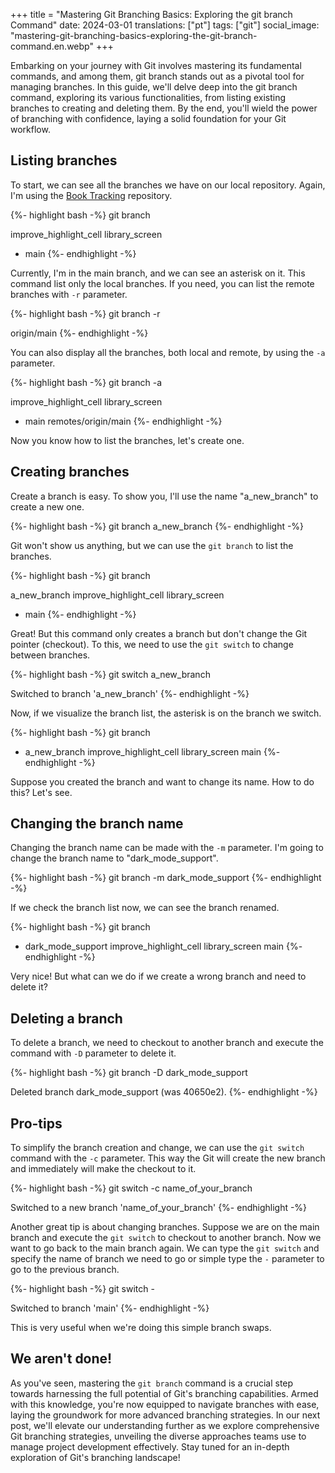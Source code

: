 +++
title = "Mastering Git Branching Basics: Exploring the git branch Command"
date:   2024-03-01
translations: ["pt"]
tags: ["git"]
social_image: "mastering-git-branching-basics-exploring-the-git-branch-command.en.webp"
+++

<p class="intro"><span class="dropcap">E</span>mbarking on your journey with Git involves mastering its fundamental commands, and among them, git branch stands out as a pivotal tool for managing branches. In this guide, we'll delve deep into the git branch command, exploring its various functionalities, from listing existing branches to creating and deleting them. By the end, you'll wield the power of branching with confidence, laying a solid foundation for your Git workflow.</p>

## Listing branches
To start, we can see all the branches we have on our local repository. Again, I'm using the [Book Tracking][book_tracking_repository] repository.

{%- highlight bash -%}
git branch

  improve_highlight_cell
  library_screen
* main
{%- endhighlight -%}

Currently, I'm in the main branch, and we can see an asterisk on it. This command list only the local branches. If you need, you can list the remote branches with `-r` parameter.

{%- highlight bash -%}
git branch -r

  origin/main
{%- endhighlight -%}

You can also display all the branches, both local and remote, by using the `-a` parameter.

{%- highlight bash -%}
git branch -a

  improve_highlight_cell
  library_screen
* main
  remotes/origin/main
{%- endhighlight -%}

Now you know how to list the branches, let's create one.

## Creating branches
Create a branch is easy. To show you, I'll use the name "a_new_branch" to create a new one.

{%- highlight bash -%}
git branch a_new_branch
{%- endhighlight -%}

Git won't show us anything, but we can use the `git branch` to list the branches.

{%- highlight bash -%}
git branch

  a_new_branch
  improve_highlight_cell
  library_screen
* main
{%- endhighlight -%}

Great! But this command only creates a branch but don't change the Git pointer (checkout). To this, we need to use the `git switch` to change between branches.

{%- highlight bash -%}
git switch a_new_branch

Switched to branch 'a_new_branch'
{%- endhighlight -%}

Now, if we visualize the branch list, the asterisk is on the branch we switch.

{%- highlight bash -%}
git branch

* a_new_branch
  improve_highlight_cell
  library_screen
  main
{%- endhighlight -%}

Suppose you created the branch and want to change its name. How to do this? Let's see.

## Changing the branch name
Changing the branch name can be made with the `-m` parameter. I'm going to change the branch name to "dark_mode_support".

{%- highlight bash -%}
git branch -m dark_mode_support
{%- endhighlight -%}

If we check the branch list now, we can see the branch renamed.

{%- highlight bash -%}
git branch

* dark_mode_support
  improve_highlight_cell
  library_screen
  main
{%- endhighlight -%}

Very nice! But what can we do if we create a wrong branch and need to delete it? 

## Deleting a branch
To delete a branch, we need to checkout to another branch and execute the command with `-D` parameter to delete it. 

{%- highlight bash -%}
git branch -D dark_mode_support

Deleted branch dark_mode_support (was 40650e2).
{%- endhighlight -%}

## Pro-tips
To simplify the branch creation and change, we can use the `git switch` command with the `-c` parameter. This way the Git will create the new branch and immediately will make the checkout to it.

{%- highlight bash -%}
git switch -c name_of_your_branch

Switched to a new branch 'name_of_your_branch'
{%- endhighlight -%}

Another great tip is about changing branches. Suppose we are on the main branch and execute the `git switch` to checkout to another branch. Now we want to go back to the main branch again. We can type the `git switch` and specify the name of branch we need to go or simple type the `-` parameter to go to the previous branch.

{%- highlight bash -%}
git switch -

Switched to branch 'main'
{%- endhighlight -%}

This is very useful when we're doing this simple branch swaps.

## We aren't done!
As you've seen, mastering the `git branch` command is a crucial step towards harnessing the full potential of Git's branching capabilities. Armed with this knowledge, you're now equipped to navigate branches with ease, laying the groundwork for more advanced branching strategies. In our next post, we'll elevate our understanding further as we explore comprehensive Git branching strategies, unveiling the diverse approaches teams use to manage project development effectively. Stay tuned for an in-depth exploration of Git's branching landscape!

[book_tracking_repository]: https://github.com/ionixjunior/BookTracking/